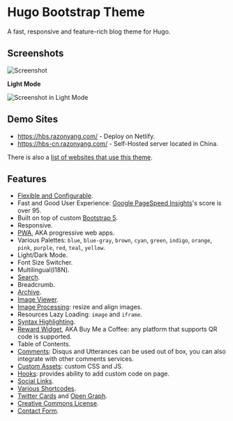 # Hugo Bootstrap Theme

A fast, responsive and feature-rich blog theme for Hugo.

## Screenshots

![Screenshot](https://raw.githubusercontent.com/razonyang/hugo-theme-bootstrap/master/images/screenshot.png)

**Light Mode**

![Screenshot in Light Mode](https://raw.githubusercontent.com/razonyang/hugo-theme-bootstrap/master/images/screenshot-light.png)

## Demo Sites

- https://hbs.razonyang.com/ - Deploy on Netlify.
- https://hbs-cn.razonyang.com/ - Self-Hosted server located in China.

There is also a [list of websites that use this theme](https://github.com/razonyang/hugo-theme-bootstrap/blob/master/USERS.md).

## Features

- [Flexible and Configurable](https://hbs.razonyang.com/posts/configuration).
- Fast and Good User Experience: [Google PageSpeed Insights](https://pagespeed.web.dev/report?url=https://hbs.razonyang.com/en/)'s score is over 95.
- Built on top of custom [Bootstrap 5](https://getbootstrap.com/).
- Responsive.
- [PWA](#pwa), AKA progressive web apps.
- Various Palettes: `blue`, `blue-gray`, `brown`, `cyan`, `green`, `indigo`, `orange`, `pink`, `purple`, `red`, `teal`, `yellow`.
- Light/Dark Mode.
- Font Size Switcher.
- Multilingual(I18N).
- [Search](https://hbs.razonyang.com/en/posts/search).
- Breadcrumb.
- [Archive](https://hbs.razonyang.com/en/posts/archive).
- [Image Viewer](https://hbs.razonyang.com/en/posts/image-viewer).
- [Image Processing](https://hbs.razonyang.com/en/posts/image-processing): resize and align images.
- Resources Lazy Loading: `image` and `iframe`.
- [Syntax Highlighting](https://hbs.razonyang.com/en/posts/look-and-feel#syntax-highlighting).
- [Reward Widget](https://hbs.razonyang.com/en/posts/widgets/reward), AKA Buy Me a Coffee: any platform that supports QR code is supported.
- Table of Contents.
- [Comments](https://hbs.razonyang.com/en/posts/widgets/comments): Disqus and Utterances can be used out of box, you can also integrate with other comments services.
- [Custom Assets](https://hbs.razonyang.com/en/posts/custom-assets): custom CSS and JS.
- [Hooks](https://hbs.razonyang.com/en/posts/hooks): provides ability to add custom code on page.
- [Social Links](https://hbs.razonyang.com/en/posts/social-links).
- [Various Shortcodes](https://hbs.razonyang.com/en/posts/shortcodes).
- [Twitter Cards](https://gohugo.io/templates/internal/#configure-twitter-cards) and [Open Graph](https://gohugo.io/templates/internal/#configure-open-graph).
- [Creative Commons License](https://creativecommons.org/licenses/).
- [Contact Form](https://hbs.razonyang.com/en/posts/contact-form).
